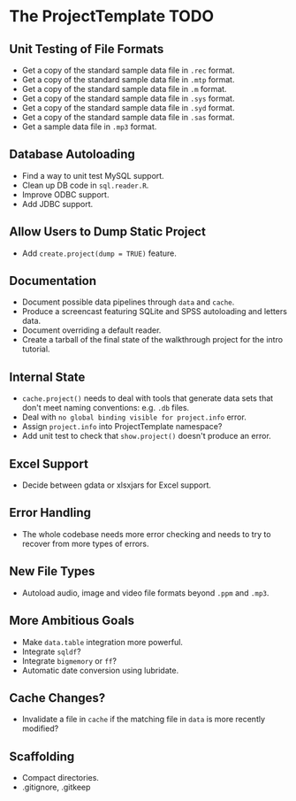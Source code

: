 # The ProjectTemplate TODO

## Unit Testing of File Formats
* Get a copy of the standard sample data file in `.rec` format.
* Get a copy of the standard sample data file in `.mtp` format.
* Get a copy of the standard sample data file in `.m` format.
* Get a copy of the standard sample data file in `.sys` format.
* Get a copy of the standard sample data file in `.syd` format.
* Get a copy of the standard sample data file in `.sas` format.
* Get a sample data file in `.mp3` format.

## Database Autoloading
* Find a way to unit test MySQL support.
* Clean up DB code in `sql.reader.R`.
* Improve ODBC support.
* Add JDBC support.
 
## Allow Users to Dump Static Project
* Add `create.project(dump = TRUE)` feature.

## Documentation
* Document possible data pipelines through `data` and `cache`.
* Produce a screencast featuring SQLite and SPSS autoloading and letters data.
* Document overriding a default reader.
* Create a tarball of the final state of the walkthrough project for the intro tutorial.

## Internal State
* `cache.project()` needs to deal with tools that generate data sets that don't meet naming conventions: e.g. `.db` files.
* Deal with `no global binding visible for project.info` error.
* Assign `project.info` into ProjectTemplate namespace?
* Add unit test to check that `show.project()` doesn't produce an error.

## Excel Support
* Decide between gdata or xlsxjars for Excel support.

## Error Handling
* The whole codebase needs more error checking and needs to try to recover from more types of errors.

## New File Types
* Autoload audio, image and video file formats beyond `.ppm` and `.mp3`.

## More Ambitious Goals
* Make `data.table` integration more powerful.
* Integrate `sqldf`?
* Integrate `bigmemory` or `ff`?
* Automatic date conversion using lubridate.

## Cache Changes?
* Invalidate a file in `cache` if the matching file in `data` is more recently modified?

## Scaffolding
* Compact directories.
* .gitignore, .gitkeep

